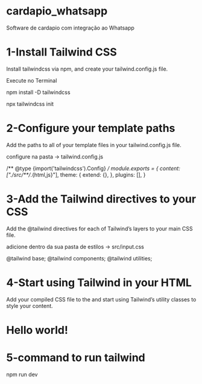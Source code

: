 # cardapio_whatsapp
 Software de cardapio com integração ao Whatsapp

# 1-Install Tailwind CSS
Install tailwindcss via npm, and create your tailwind.config.js file.

Execute no Terminal

npm install -D tailwindcss

npx tailwindcss init

# 2-Configure your template paths
Add the paths to all of your template files in your tailwind.config.js file.

configure na pasta -> tailwind.config.js

/** @type {import('tailwindcss').Config} */
module.exports = {
  content: ["./src/**/*.{html,js}"],
  theme: {
    extend: {},
  },
  plugins: [],
}

# 3-Add the Tailwind directives to your CSS
Add the @tailwind directives for each of Tailwind’s layers to your main CSS file.

adicione dentro da sua pasta de estilos -> src/input.css

@tailwind base;
@tailwind components;
@tailwind utilities;

# 4-Start using Tailwind in your HTML
Add your compiled CSS file to the <head> and start using Tailwind’s utility classes to style your content.

<!doctype html>
<html>
<head>
  <meta charset="UTF-8">
  <meta name="viewport" content="width=device-width, initial-scale=1.0">
  <link href="./output.css" rel="stylesheet">
</head>
<body>
  <h1 class="text-3xl font-bold underline">
    Hello world!
  </h1>
</body>
</html>


# 5-command to run tailwind
npm run dev
